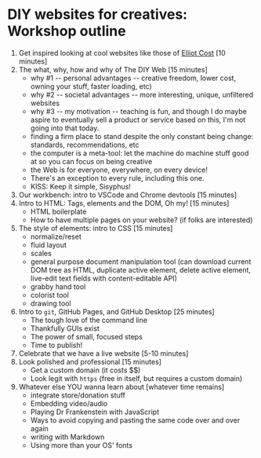 # DIY websites for creatives: Workshop outline

1. Get inspired looking at cool websites like those of [Elliot Cost](https://elliott.computer/) [10 minutes]
1. The what, why, how and why of The DIY Web [15 minutes]
    - why #1 -- personal advantages -- creative freedom, lower cost, owning your stuff, faster loading, etc)
    - why #2 -- societal advantages -- more interesting, unique, unfiltered websites
    - why #3 -- my motivation -- teaching is fun, and though I do maybe aspire to eventually sell a product or service based on this, I'm not going into that today.
    - finding a firm place to stand despite the only constant being change: standards, recommendations, etc
    - the computer is a meta-tool: let the machine do machine stuff good at so you can focus on being creative
    - the Web is for everyone, everywhere, on every device!
    - There's an exception to every rule, including this one.
    - KISS: Keep it simple, Sisyphus!
1. Our workbench: intro to VSCode and Chrome devtools [15 minutes]
1. Intro to HTML: Tags, elements and the DOM, Oh my! [15 minutes]
    - HTML boilerplate
    - How to have multiple pages on your website? (if folks are interested)
1. The style of elements: intro to CSS [15 minutes]
    - normalize/reset
    - fluid layout
    - scales
    - general purpose document manipulation tool (can download current DOM tree as HTML, duplicate active element, delete active element, live-edit text fields with content-editable API)
    - grabby hand tool
    - colorist tool
    - drawing tool
1. Intro to `git`, GitHub Pages, and GitHub Desktop [25 minutes]
    - The tough love of the command line
    - Thankfully GUIs exist
    - The power of small, focused steps
    - Time to publish!
1. Celebrate that we have a live website [5-10 minutes]
1. Look polished and professional [15 minutes]
    - Get a custom domain (it costs $$)
    - Look legit with `https` (free in itself, but requires a custom domain)
1. Whatever else YOU wanna learn about [whatever time remains]
    - integrate store/donation stuff
    - Embedding video/audio
    - Playing Dr Frankenstein with JavaScript
    - Ways to avoid copying and pasting the same code over and over again
    - writing with Markdown
    - Using more than your OS' fonts
  




